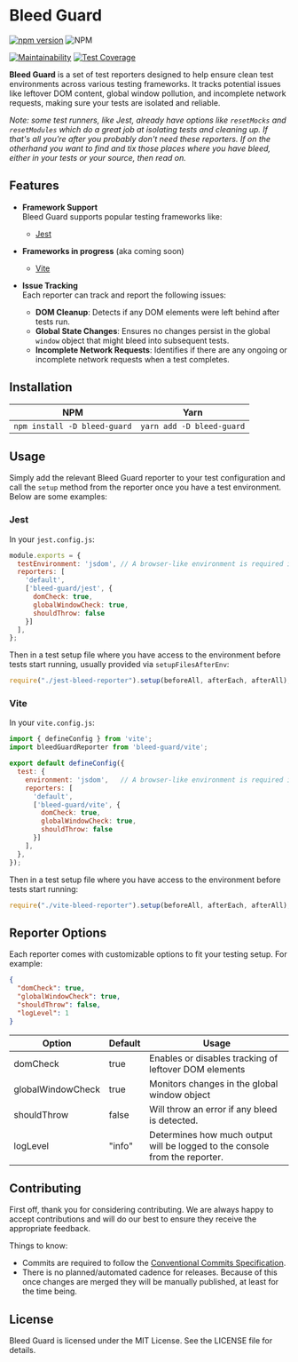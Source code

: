# Bleed Guard

[![npm version](https://badge.fury.io/js/bleed-guard.svg)](https://badge.fury.io/js/bleed-guard) ![NPM](https://img.shields.io/npm/l/bleed-guard)

[![Maintainability](https://api.codeclimate.com/v1/badges/4dd5c8eedd533903cd99/maintainability)](https://codeclimate.com/github/Jmsa/bleed-guard/maintainability) [![Test Coverage](https://api.codeclimate.com/v1/badges/4dd5c8eedd533903cd99/test_coverage)](https://codeclimate.com/github/Jmsa/bleed-guard/test_coverage)

**Bleed Guard** is a set of test reporters designed to help ensure clean test environments across various testing frameworks. It tracks potential issues like leftover DOM content, global window pollution, and incomplete network requests, making sure your tests are isolated and reliable.

*Note: some test runners, like Jest, already have options like `resetMocks` and `resetModules` which do a great job at isolating tests and cleaning up. If that's all you're after you probably don't need these reporters. If on the otherhand you want to find and tix those places where you have bleed, either in your tests or your source, then read on.*

## Features

- **Framework Support**  
  Bleed Guard supports popular testing frameworks like:
  - [Jest](https://jestjs.io/)
- **Frameworks in progress** (aka coming soon)
  - [Vite](https://vitejs.dev/)
  
- **Issue Tracking**  
  Each reporter can track and report the following issues:
  - **DOM Cleanup**: Detects if any DOM elements were left behind after tests run.
  - **Global State Changes**: Ensures no changes persist in the global `window` object that might bleed into subsequent tests.
  - **Incomplete Network Requests**: Identifies if there are any ongoing or incomplete network requests when a test completes.

## Installation

| NPM                                       | Yarn                                   |
| ----------------------------------------- | -------------------------------------- |
| `npm install -D bleed-guard` | `yarn add -D bleed-guard` |

## Usage

Simply add the relevant Bleed Guard reporter to your test configuration and call the `setup` method from the reporter once you have a test environment. Below are some examples:

### Jest

In your `jest.config.js`:

```js
module.exports = {
  testEnvironment: 'jsdom', // A browser-like environment is required if you want to enable dom checking
  reporters: [
    'default',  
    ['bleed-guard/jest', {
      domCheck: true,
      globalWindowCheck: true,
      shouldThrow: false
    }]
  ],
};
```

Then in a test setup file where you have access to the environment before tests start running, usually provided via `setupFilesAfterEnv`:

```js
require("./jest-bleed-reporter").setup(beforeAll, afterEach, afterAll);
```

### Vite

In your `vite.config.js`:

```js
import { defineConfig } from 'vite';
import bleedGuardReporter from 'bleed-guard/vite';

export default defineConfig({
  test: {
    environment: 'jsdom',   // A browser-like environment is required if you want to enable dom checking
    reporters: [
      'default', 
      ['bleed-guard/vite', {
        domCheck: true,
        globalWindowCheck: true,
        shouldThrow: false
      }]
    ],
  },
});
```

Then in a test setup file where you have access to the environment before tests start running:

```js
require("./vite-bleed-reporter").setup(beforeAll, afterEach, afterAll);
```

## Reporter Options

Each reporter comes with customizable options to fit your testing setup. For example:

```json
{
  "domCheck": true,
  "globalWindowCheck": true,
  "shouldThrow": false,
  "logLevel": 1
}
```

| Option | Default | Usage |
| --- | --- | --- |
| domCheck | true | Enables or disables tracking of leftover DOM elements |
| globalWindowCheck | true | Monitors changes in the global window object |
| shouldThrow | false | Will throw an error if any bleed is detected. |
| logLevel | "info" | Determines how much output will be logged to the console from the reporter. |

## Contributing

First off, thank you for considering contributing. We are always happy to accept contributions and will do our best to ensure they receive the appropriate feedback.

Things to know:

- Commits are required to follow the [Conventional Commits Specification](https://www.conventionalcommits.org/en/v1.0.0/).
- There is no planned/automated cadence for releases. Because of this once changes are merged they will be manually published, at least for the time being.

## License

Bleed Guard is licensed under the MIT License. See the LICENSE file for details.
